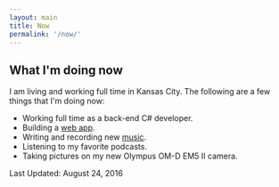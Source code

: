 ```yaml
---
layout: main
title: Now
permalink: '/now/'
---
```


## What I'm doing now

I am living and working full time in Kansas City. The following are a 
few things that I'm doing now:

- Working full time as a back-end C# developer.
- Building a [web app](http://personowl.azurewebsites.net/).
- Writing and recording new [music](https://soundcloud.com/dejital).
- Listening to my favorite podcasts.
- Taking pictures on my new Olympus OM-D EM5 II camera.

Last Updated: August 24, 2016
